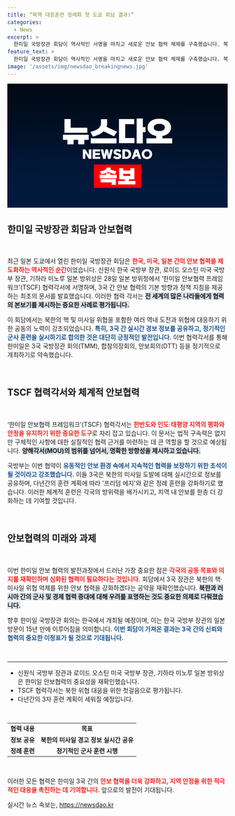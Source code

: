 ```yaml
---
title: “북핵 대응훈련 정례화 첫 도쿄 회담 결과!”
categories:
  - News
excerpt: >
  한미일 국방장관 회담이 역사적인 서명을 마치고 새로운 안보 협력 체제를 구축했습니다. 북한의 위협에 공동 대응하기 위한 협력각서가 발효되며, 내년 한국에서 정례 회의가 열릴 예정입니다!
feature_text: >
  한미일 국방장관 회담이 역사적인 서명을 마치고 새로운 안보 협력 체제를 구축했습니다. 북한의 위협에 공동 대응하기 위한 협력각서가 발효되며, 내년 한국에서 정례 회의가 열릴 예정입니다!
image: '/assets/img/newsdao_breakingnews.jpg'
---
```


<p><img src="/assets/img/newsdao_breakingnews.jpg" alt="ontimetimes 속보" /></p>

<h2 data-ke-size="size26">한미일 국방장관 회담과 안보협력</h2>

<p data-ke-size="size16">&nbsp;</p>

<p>최근 일본 도쿄에서 열린 한미일 국방장관 회담은 <b><span style="color: #ee2323;">한국, 미국, 일본 간의 안보 협력을 제도화하는 역사적인 순간</span></b>이었습니다. 신원식 한국 국방부 장관, 로이드 오스틴 미국 국방부 장관, 기하라 미노루 일본 방위상은 28일 일본 방위청에서 ‘한미일 안보협력 프레임워크’(TSCF) 협력각서에 서명하며, 3국 간 안보 협력의 기본 방향과 정책 지침을 제공하는 최초의 문서를 발효했습니다. 이러한 협력 각서는 <b><span style="background-color: #21538527;">전 세계의 많은 나라들에게 협력의 본보기를 제시하는 중요한 사례로 평가됩니다.</span></b> </p>

<p>이 회담에서는 북한의 핵 및 미사일 위협을 포함한 여러 역내 도전과 위협에 대응하기 위한 공동의 노력이 강조되었습니다. <b><span style="color: #1a5490;">특히, 3국 간 실시간 경보 정보를 공유하고, 정기적인 군사 훈련을 실시하기로 합의한 것은 대단히 긍정적인 발전입니다.</span></b> 이번 협력각서를 통해 한미일은 3국 국방장관 회의(TMM), 합참의장회의, 안보회의(DTT) 등을 정기적으로 개최하기로 약속했습니다. </p>

<p data-ke-size="size16">&nbsp;</p>

<h2 data-ke-size="size26">TSCF 협력각서와 체계적 안보협력</h2>

<p data-ke-size="size16">&nbsp;</p>

<p>‘한미일 안보협력 프레임워크’(TSCF) 협력각서는 <b><span style="color: #ee2323;">한반도와 인도·태평양 지역의 평화와 안정을 유지하기 위한 중요한 도구</span></b>로 자리 잡고 있습니다. 이 문서는 법적 구속력은 없지만 구체적인 사항에 대한 실질적인 협력 근거를 마련하는 데 큰 역할을 할 것으로 예상됩니다. <b><span style="background-color: #21538527;">양해각서(MOU)의 범위를 넘어서, 명확한 방향성을 제시하고 있습니다.</span></b> </p>

<p>국방부는 이번 협약이 <b><span style="color: #1a5490;">유동적인 안보 환경 속에서 지속적인 협력을 보장하기 위한 초석이 될 것이라고 강조했습니다.</span></b> 이들 3국은 북한의 미사일 도발에 대해 실시간으로 정보를 공유하며, 다년간의 훈련 계획에 따라 '프리덤 에지'와 같은 정례 훈련을 강화하기로 했습니다. 이러한 체계적 훈련은 각국의 방위력을 배가시키고, 지역 내 안보를 한층 더 강화하는 데 기여할 것입니다.</p>

<p data-ke-size="size16">&nbsp;</p>

<h2 data-ke-size="size26">안보협력의 미래와 과제</h2>

<p data-ke-size="size16">&nbsp;</p>

<p>이번 한미일 안보 협력의 발전과정에서 드러난 가장 중요한 점은 <b><span style="color: #ee2323;">각국의 공동 목표와 의지를 재확인하며 심화된 협력이 필요하다는 것입니다.</span></b> 회담에서 3국 장관은 북한의 핵·미사일 위협 억제를 위한 안보 협력을 강화하겠다는 공약을 재확인했습니다. <b><span style="background-color: #21538527;">북한과 러시아 간의 군사 및 경제 협력 증대에 대해 우려를 표명하는 것도 중요한 의제로 다뤄졌습니다.</span></b> </p>

<p>향후 한미일 국방장관 회의는 한국에서 개최될 예정이며, 이는 한국 국방부 장관의 일본 방문이 15년 만에 이루어짐을 의미합니다. <b><span style="color: #1a5490;">이번 회담이 가져온 결과는 3국 간의 신뢰와 협력의 중요한 이정표가 될 것으로 기대됩니다.</span></b> </p>

<p data-ke-size="size16">&nbsp;</p>

<hr/>

<ul>
  <li>신원식 국방부 장관과 로이드 오스틴 미국 국방부 장관, 기하라 미노루 일본 방위상은 한미일 안보협력의 중요성을 재확인했습니다.</li>
  <li>TSCF 협력각서는 북한 위협 대응을 위한 첫걸음으로 평가됩니다.</li>
  <li>다년간의 3자 훈련 계획이 세워질 예정입니다.</li>
</ul>

<p data-ke-size="size16">&nbsp;</p>

<table>
  <tr>
    <td style="text-align: center; height: 17px;"><b>협력 내용</b></td>
    <td style="text-align: center; height: 17px;"><b>목표</b></td>
  </tr>
  <tr>
    <td style="text-align: center; height: 17px;"><b>정보 공유</b></td>
    <td style="text-align: center; height: 17px;"><b>북한의 미사일 경고 정보 실시간 공유</b></td>
  </tr>
  <tr>
    <td style="text-align: center; height: 17px;"><b>정례 훈련</b></td>
    <td style="text-align: center; height: 17px;"><b>정기적인 군사 훈련 시행</b></td>
  </tr>
</table>

<p data-ke-size="size16">&nbsp;</p>

<p>이러한 모든 협력은 한미일 3국 간의 <b><span style="color: #ee2323;">안보 협력을 더욱 강화하고, 지역 안정을 위한 적극적인 대응을 촉진하는 데 기여합니다.</span></b> 앞으로의 발전이 기대됩니다.</p>
실시간 뉴스 속보는, <a href="https://newsdao.kr" rel="dofollow">https://newsdao.kr</a>


